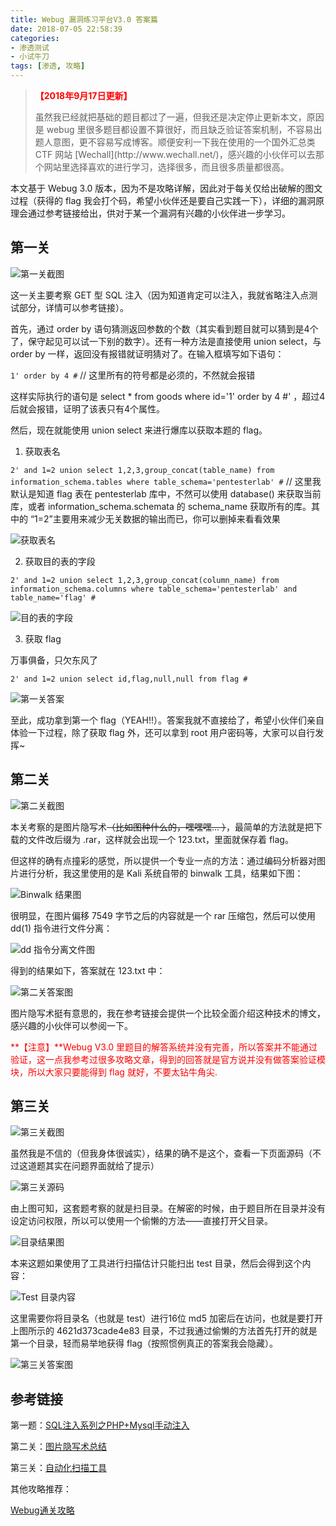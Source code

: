 ```yaml
---
title: Webug 漏洞练习平台V3.0 答案篇
date: 2018-07-05 22:58:39
categories: 
- 渗透测试
- 小试牛刀
tags: [渗透, 攻略]
---
```

> <p style=" color: red; "><b>【2018年9月17日更新】</b></p>虽然我已经就把基础的题目都过了一遍，但我还是决定停止更新本文，原因是 webug 里很多题目都设置不算很好，而且缺乏验证答案机制，不容易出题人意图，更不容易写成博客。顺便安利一下我在使用的一个国外汇总类 CTF 网站 [Wechall](http://www.wechall.net/)，感兴趣的小伙伴可以去那个网站里选择喜欢的进行学习，选择很多，而且很多质量都很高。

本文基于 Webug 3.0 版本，因为不是攻略详解，因此对于每关仅给出破解的图文过程（获得的 flag 我会打个码，希望小伙伴还是要自己实践一下），详细的漏洞原理会通过参考链接给出，供对于某一个漏洞有兴趣的小伙伴进一步学习。

<!-- More -->

## 第一关

![第一关截图](/Webug-answers/First/First.PNG)

这一关主要考察 GET 型 SQL 注入（因为知道肯定可以注入，我就省略注入点测试部分，详情可以参考链接）。

首先，通过 order by 语句猜测返回参数的个数（其实看到题目就可以猜到是4个了，保守起见可以试一下别的数字）。还有一种方法是直接使用 union select，与 order by 一样，返回没有报错就证明猜对了。在输入框填写如下语句：

`1' order by 4 #` // 这里所有的符号都是必须的，不然就会报错

这样实际执行的语句是 select * from goods where id='1' order by 4 #' ，超过4后就会报错，证明了该表只有4个属性。

然后，现在就能使用 union select 来进行爆库以获取本题的 flag。

1. 获取表名

`2' and 1=2 union select 1,2,3,group_concat(table_name) from information_schema.tables where table_schema='pentesterlab' #` // 这里我默认是知道 flag 表在 pentesterlab 库中，不然可以使用 database() 来获取当前库，或者 information_schema.schemata 的 schema_name 获取所有的库。其中的 “1=2”主要用来减少无关数据的输出而已，你可以删掉来看看效果

![获取表名](/Webug-answers/First/Table_name.PNG)

2. 获取目的表的字段

`2' and 1=2 union select 1,2,3,group_concat(column_name) from information_schema.columns where table_schema='pentesterlab' and table_name='flag' #`

![目的表的字段](/Webug-answers/First/Column_name.PNG)

3. 获取 flag

万事俱备，只欠东风了

`2' and 1=2 union select id,flag,null,null from flag #`

![第一关答案](/Webug-answers/First/Answer1.PNG)

至此，成功拿到第一个 flag（YEAH!!）。答案我就不直接给了，希望小伙伴们亲自体验一下过程，除了获取 flag 外，还可以拿到 root 用户密码等，大家可以自行发挥~

## 第二关

![第二关截图](/Webug-answers/Second/Second.PNG)

本关考察的是图片隐写术~~（比如图种什么的，嘿嘿嘿... ）~~，最简单的方法就是把下载的文件改后缀为 .rar，这样就会出现一个 123.txt，里面就保存着 flag。

但这样的确有点撞彩的感觉，所以提供一个专业一点的方法：通过编码分析器对图片进行分析，我这里使用的是 Kali 系统自带的 binwalk 工具，结果如下图：

![Binwalk 结果图](/Webug-answers/Second/Binwalk.PNG)

很明显，在图片偏移 7549 字节之后的内容就是一个 rar 压缩包，然后可以使用 dd(1) 指令进行文件分离：

![dd 指令分离文件图](/Webug-answers/Second/DD.PNG)

得到的结果如下，答案就在 123.txt 中：

![第二关答案图](/Webug-answers/Second/Answer2.PNG)

图片隐写术挺有意思的，我在参考链接会提供一个比较全面介绍这种技术的博文，感兴趣的小伙伴可以参阅一下。

<font color=red> **【注意】**Webug V3.0 里题目的解答系统并没有完善，所以答案并不能通过验证，这一点我参考过很多攻略文章，得到的回答就是官方说并没有做答案验证模块，所以大家只要能得到 flag 就好，不要太钻牛角尖. </font>

## 第三关

![第三关截图](/Webug-answers/Third/Third.PNG)

虽然我是不信的（但我身体很诚实），结果的确不是这个，查看一下页面源码（不过这道题其实在问题界面就给了提示）

![第三关源码](/Webug-answers/Third/Source.PNG)

由上图可知，这套题考察的就是扫目录。在解密的时候，由于题目所在目录并没有设定访问权限，所以可以使用一个偷懒的方法——直接打开父目录。

![目录结果图](/Webug-answers/Third/Directory.PNG)

本来这题如果使用了工具进行扫描估计只能扫出 test 目录，然后会得到这个内容：

![Test 目录内容](/Webug-answers/Third/WrongPage.PNG)

这里需要你将目录名（也就是 test）进行16位 md5 加密后在访问，也就是要打开上图所示的 4621d373cade4e83 目录，不过我通过偷懒的方法首先打开的就是第一个目录，轻而易举地获得 flag（按照惯例真正的答案我会隐藏）。

![第三关答案图](/Webug-answers/Third/Answer.PNG)

## 参考链接

第一题：[SQL注入系列之PHP+Mysql手动注入](https://blog.csdn.net/u011781521/article/details/53959201)

第二关：[图片隐写术总结](https://blog.csdn.net/riba2534/article/details/70544076)

第三关：[自动化扫描工具](https://wizardforcel.gitbooks.io/kali-linux-web-pentest-cookbook/content/ch5.html)

其他攻略推荐：

[Webug通关攻略](http://foreversong.cn/archives/630)